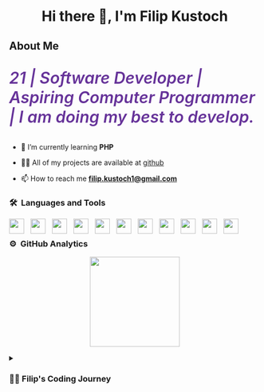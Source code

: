 <h1 align="center">Hi there 👋, I'm Filip Kustoch</h1>

<h2>About Me</h2>

<p style="color: rebeccapurple; font-size: 2rem; font-style: italic; font-weight: 600;"> 21 | Software Developer | Aspiring Computer Programmer | I am doing my best to develop.</p>

- 🌱 I’m currently learning **PHP**

- 👨‍💻 All of my projects are available at [github](https://github.com/filipkustoch?tab=repositories)

- 📫 How to reach me **filip.kustoch1@gmail.com**


### 🛠 &nbsp;Languages and Tools


<img align="left" width="30px" style="padding-right:10px;" src="https://cdn.jsdelivr.net/gh/devicons/devicon/icons/javascript/javascript-original.svg" />
<img align="left" width="30px" style="padding-right:10px;" src="https://cdn.jsdelivr.net/gh/devicons/devicon/icons/php/php-original.svg" />
<img align="left" width="30px" style="padding-right:10px;" src="https://cdn.jsdelivr.net/gh/devicons/devicon/icons/html5/html5-original.svg" />
<img align="left" width="30px" style="padding-right:10px;" src="https://cdn.jsdelivr.net/gh/devicons/devicon/icons/css3/css3-original.svg" />
<img align="left" width="30px" style="padding-right:10px;" src="https://cdn.jsdelivr.net/gh/devicons/devicon/icons/git/git-original.svg" />
<img align="left" width="30px" style="padding-right:10px;" src="https://cdn.jsdelivr.net/gh/devicons/devicon/icons/vscode/vscode-original.svg" />
<img align="left" width="30px" style="padding-right:10px;" src="https://cdn.jsdelivr.net/gh/devicons/devicon/icons/bootstrap/bootstrap-original.svg" />
<img align="left" width="30px" style="padding-right:10px;" src="https://cdn.jsdelivr.net/gh/devicons/devicon/icons/wordpress/wordpress-plain.svg" />
<img align="left" width="30px" style="padding-right:10px;" src="https://cdn.jsdelivr.net/gh/devicons/devicon/icons/react/react-original.svg" />
<img align="left" width="30px" style="padding-right:10px;" src="https://cdn.jsdelivr.net/gh/devicons/devicon/icons/materialui/materialui-original.svg" />
<img align="left" width="30px" style="padding-right:10px;" src="https://cdn.jsdelivr.net/gh/devicons/devicon/icons/photoshop/photoshop-plain.svg" />

<br/>

### ⚙️ &nbsp;GitHub Analytics

<p align="center">
<a href="https://github.com/filipkustoch">
<!-- <img height="180em" src="https://github-readme-stats-eight-theta.vercel.app/api?username=filipkustoch&show_icons=true&theme=algolia&include_all_commits=true&count_private=true"/> -->
<img height="180em" src="https://github-readme-stats-eight-theta.vercel.app/api/top-langs/?username=filipkustoch&layout=compact&langs_count=8&theme=algolia"/>
</a>
</p>

<details>
<summary><h3>👨‍💻 Filip's Coding Journey</h3></summary>
I started my coding journey as a naive kid with a passion to learn everything I could about this programming world. And all the while, teaching myself C++ development with a dream to build something uniqe, but that soon got overshadowed by my desire to excel in JavaScript. A desire that made me get a job as an e-commerce specialist a year before graduating from an IT technical school. However, I have another desire that I have been pursuing all this time - work as a Frontend Developer. Eventually, I will quit my job as an e-commerce specialist to take on Frontend full-time and focus on that ever since.
</details>

